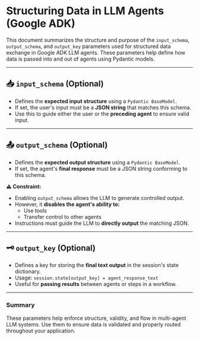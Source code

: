 # Structuring Data in LLM Agents (Google ADK)

This document summarizes the structure and purpose of the `input_schema`, `output_schema`, and `output_key` parameters used for structured data exchange in Google ADK LLM agents. These parameters help define how data is passed into and out of agents using Pydantic models.

---

## 📥 `input_schema` (Optional)

- Defines the **expected input structure** using a `Pydantic BaseModel`.
- If set, the user's input must be a **JSON string** that matches this schema.
- Use this to guide either the user or the **preceding agent** to ensure valid input.

---

## 📤 `output_schema` (Optional)

- Defines the **expected output structure** using a `Pydantic BaseModel`.
- If set, the agent's **final response** must be a JSON string conforming to this schema.

**⚠️ Constraint:**
- Enabling `output_schema` allows the LLM to generate controlled output.
- However, it **disables the agent's ability to:**
  - Use tools
  - Transfer control to other agents
- Instructions must guide the LLM to **directly output** the matching JSON.

---

## 🗝️ `output_key` (Optional)

- Defines a key for storing the **final text output** in the session's state dictionary.
- Usage: `session.state[output_key] = agent_response_text`
- Useful for **passing results** between agents or steps in a workflow.

---

### Summary

These parameters help enforce structure, validity, and flow in multi-agent LLM systems. Use them to ensure data is validated and properly routed throughout your application.